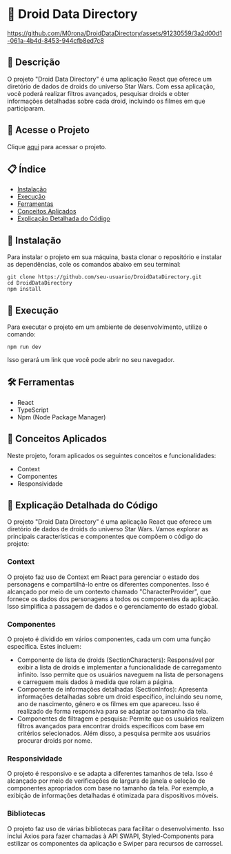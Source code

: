 # 🤖 Droid Data Directory

https://github.com/M0rona/DroidDataDirectory/assets/91230559/3a2d00d1-061a-4b4d-8453-944cfb8ed7c8

## 📝 Descrição
O projeto "Droid Data Directory" é uma aplicação React que oferece um diretório de dados de droids do universo Star Wars. Com essa aplicação, você poderá realizar filtros avançados, pesquisar droids e obter informações detalhadas sobre cada droid, incluindo os filmes em que participaram.

## 🔗 Acesse o Projeto
Clique [aqui](https://m0rona.github.io/DroidDataDirectory/) para acessar o projeto.

## 📋 Índice
- [Instalação](#-instalação)
- [Execução](#-execução)
- [Ferramentas](#%EF%B8%8F-ferramentas)
- [Conceitos Aplicados](#-conceitos-aplicados)
- [Explicação Detalhada do Código](#-explicação-detalhada-do-código)

## 🔧 Instalação
Para instalar o projeto em sua máquina, basta clonar o repositório e instalar as dependências, cole os comandos abaixo em seu terminal:

```
git clone https://github.com/seu-usuario/DroidDataDirectory.git
cd DroidDataDirectory
npm install
```

## 🚀 Execução
Para executar o projeto em um ambiente de desenvolvimento, utilize o comando:
```
npm run dev
```
Isso gerará um link que você pode abrir no seu navegador.

## 🛠️ Ferramentas
- React
- TypeScript
- Npm (Node Package Manager)

## 🧩 Conceitos Aplicados
Neste projeto, foram aplicados os seguintes conceitos e funcionalidades:

* Context
* Componentes
* Responsividade

## 🔎 Explicação Detalhada do Código
O projeto "Droid Data Directory" é uma aplicação React que oferece um diretório de dados de droids do universo Star Wars. Vamos explorar as principais características e componentes que compõem o código do projeto:

### Context
O projeto faz uso de Context em React para gerenciar o estado dos personagens e compartilhá-lo entre os diferentes componentes. Isso é alcançado por meio de um contexto chamado "CharacterProvider", que fornece os dados dos personagens a todos os componentes da aplicação. Isso simplifica a passagem de dados e o gerenciamento do estado global.

### Componentes
O projeto é dividido em vários componentes, cada um com uma função específica. Estes incluem:

* Componente de lista de droids (SectionCharacters): Responsável por exibir a lista de droids e implementar a funcionalidade de carregamento infinito. Isso permite que os usuários naveguem na lista de personagens e carreguem mais dados à medida que rolam a página.
* Componente de informações detalhadas (SectionInfos): Apresenta informações detalhadas sobre um droid específico, incluindo seu nome, ano de nascimento, gênero e os filmes em que apareceu. Isso é realizado de forma responsiva para se adaptar ao tamanho da tela.
* Componentes de filtragem e pesquisa: Permite que os usuários realizem filtros avançados para encontrar droids específicos com base em critérios selecionados. Além disso, a pesquisa permite aos usuários procurar droids por nome.

### Responsividade
O projeto é responsivo e se adapta a diferentes tamanhos de tela. Isso é alcançado por meio de verificações de largura de janela e seleção de componentes apropriados com base no tamanho da tela. Por exemplo, a exibição de informações detalhadas é otimizada para dispositivos móveis.

### Bibliotecas
O projeto faz uso de várias bibliotecas para facilitar o desenvolvimento. Isso inclui Axios para fazer chamadas à API SWAPI, Styled-Components para estilizar os componentes da aplicação e Swiper para recursos de carrossel.

